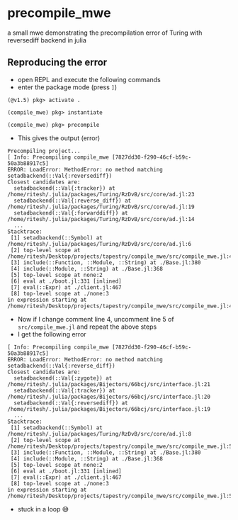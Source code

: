 # precompile_mwe
a small mwe demonstrating the precompilation error of Turing with reversediff backend in julia

## Reproducing the error
* open REPL and execute the following commands
* enter the package mode (press `]`)
```
(@v1.5) pkg> activate .
```
```
(compile_mwe) pkg> instantiate
```
```
(compile_mwe) pkg> precompile
```
* This gives the output (error)
```
Precompiling project...
[ Info: Precompiling compile_mwe [7827dd30-f290-46cf-b59c-50a3b88917c5]
ERROR: LoadError: MethodError: no method matching setadbackend(::Val{:reversediff})
Closest candidates are:
  setadbackend(::Val{:tracker}) at /home/ritesh/.julia/packages/Turing/RzDvB/src/core/ad.jl:23
  setadbackend(::Val{:reverse_diff}) at /home/ritesh/.julia/packages/Turing/RzDvB/src/core/ad.jl:19
  setadbackend(::Val{:forwarddiff}) at /home/ritesh/.julia/packages/Turing/RzDvB/src/core/ad.jl:14
  ...
Stacktrace:
 [1] setadbackend(::Symbol) at /home/ritesh/.julia/packages/Turing/RzDvB/src/core/ad.jl:6
 [2] top-level scope at /home/ritesh/Desktop/projects/tapestry/compile_mwe/src/compile_mwe.jl:4
 [3] include(::Function, ::Module, ::String) at ./Base.jl:380
 [4] include(::Module, ::String) at ./Base.jl:368
 [5] top-level scope at none:2
 [6] eval at ./boot.jl:331 [inlined]
 [7] eval(::Expr) at ./client.jl:467
 [8] top-level scope at ./none:3
in expression starting at /home/ritesh/Desktop/projects/tapestry/compile_mwe/src/compile_mwe.jl:4
```
* Now if I change comment line 4, uncomment line 5 of `src/compile_mwe.jl` and repeat the above steps 
* I get the following error
```
[ Info: Precompiling compile_mwe [7827dd30-f290-46cf-b59c-50a3b88917c5]
ERROR: LoadError: MethodError: no method matching setadbackend(::Val{:reverse_diff})
Closest candidates are:
  setadbackend(::Val{:zygote}) at /home/ritesh/.julia/packages/Bijectors/66bcj/src/interface.jl:21
  setadbackend(::Val{:tracker}) at /home/ritesh/.julia/packages/Bijectors/66bcj/src/interface.jl:20
  setadbackend(::Val{:reversediff}) at /home/ritesh/.julia/packages/Bijectors/66bcj/src/interface.jl:19
  ...
Stacktrace:
 [1] setadbackend(::Symbol) at /home/ritesh/.julia/packages/Turing/RzDvB/src/core/ad.jl:8
 [2] top-level scope at /home/ritesh/Desktop/projects/tapestry/compile_mwe/src/compile_mwe.jl:5
 [3] include(::Function, ::Module, ::String) at ./Base.jl:380
 [4] include(::Module, ::String) at ./Base.jl:368
 [5] top-level scope at none:2
 [6] eval at ./boot.jl:331 [inlined]
 [7] eval(::Expr) at ./client.jl:467
 [8] top-level scope at ./none:3
in expression starting at /home/ritesh/Desktop/projects/tapestry/compile_mwe/src/compile_mwe.jl:5
```
* stuck in a loop 😅
